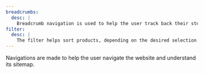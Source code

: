 ```yaml
---
breadcrumbs:
  desc: |
    Breadcrumb navigation is used to help the user track back their steps on the website.
filter:
  desc: |
    The filter helps sort products, depending on the desired selection.
---
```


Navigations are made to help the user navigate the website and understand its sitemap.
